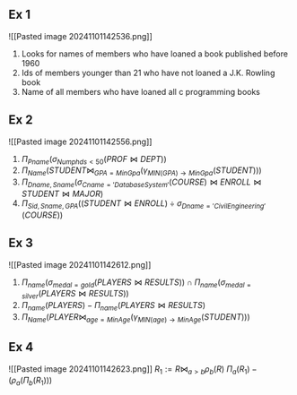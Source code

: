 ## Ex 1
![[Pasted image 20241101142536.png]]
1. Looks for names of members who have loaned a book published before 1960
2. Ids of members younger than 21 who have not loaned a J.K. Rowling book
3. Name of all members who have loaned all c programming books

## Ex 2
![[Pasted image 20241101142556.png]]
1. $\Pi_{Pname}(\sigma_{Numphds<50}(PROF\bowtie DEPT))$
2. $\Pi_{Name}(STUDENT\bowtie_{GPA=MinGpa}(\gamma_{MIN(GPA)\rightarrow MinGpa}(STUDENT)))$
3. $\Pi_{Dname, Sname}(\sigma_{Cname='Database System'}(COURSE)\bowtie ENROLL\bowtie STUDENT\bowtie MAJOR)$
4. $\Pi_{Sid,Sname,GPA}((STUDENT\bowtie ENROLL)\div\sigma_{Dname='Civil Engineering'}(COURSE))$

## Ex 3
![[Pasted image 20241101142612.png]]
1. $\Pi_{name}(\sigma_{medal=gold}(PLAYERS\bowtie RESULTS))\cap\Pi_{name}(\sigma_{medal=silver}(PLAYERS\bowtie RESULTS))$
2. $\Pi_{name}(PLAYERS)-\Pi_{name}(PLAYERS\bowtie RESULTS)$
3. $\Pi_{Name}(PLAYER\bowtie_{age=MinAge}(\gamma_{MIN(age)\rightarrow MinAge}(STUDENT)))$

## Ex 4
![[Pasted image 20241101142623.png]]
$R_{1}:=R\bowtie_{a>b}\rho_{b}(R)$
$\Pi_a(R_{1})-(\rho_{a}(\Pi_b(R_{1})))$
